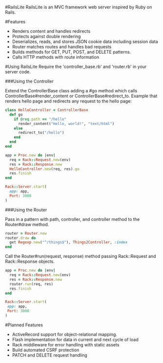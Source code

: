 #RailsLite
RailsLite is an MVC framework web server inspired by Ruby on Rails.

#Features

- Renders content and handles redirects
- Protects against double rendering
- Deserializes, reads, and stores JSON cookie data including session data
- Router matches routes and handles bad requests
- Builds methods for GET, PUT, POST, and DELETE patterns.
- Calls HTTP methods with route information

#Using RailsLite
Require the 'controller_base.rb' and 'router.rb' in your server code.

###Using the Controller

Extend the ControllerBase class adding a #go method which calls ControllerBase#render_content or ControllerBase#redirect_to. Example that renders hello page and redirects any request to the hello page:

```ruby
class HelloController < ControllerBase
  def go
    if @req.path == "/hello"
      render_content("Hello, world!", "text/html")
    else
      redirect_to("/hello")
    end
  end
end

app = Proc.new do |env|
  req = Rack::Request.new(env)
  res = Rack::Response.new
  HelloController.new(req, res).go
  res.finish
end

Rack::Server.start(
  app: app,
  Port: 3000
)
```


###Using the Router


Pass in a pattern with path, controller, and controller method to the Router#draw method.

```ruby
router = Router.new
router.draw do
  get Regexp.new("^/things$"), Things2Controller, :index
end
```

Call the Router#run(request, response) method passing Rack::Request and Rack::Response objects.

```ruby
app = Proc.new do |env|
  req = Rack::Request.new(env)
  res = Rack::Response.new
  router.run(req, res)
  res.finish
end

Rack::Server.start(
 app: app,
 Port: 3000
)
```


#Planned Features
- ActiveRecord support for object-relational mapping.
- Flash implementation for data in current and next cycle of load
- Rack middleware for error handling with static assets
- Build automated CSRF protection
- PATCH and DELETE request handling
